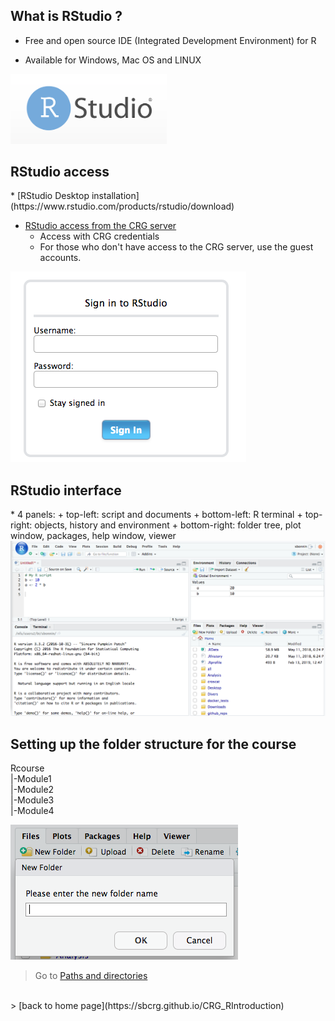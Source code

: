<h2>What is RStudio ?</h2>

* Free and open source IDE (Integrated Development Environment) for R

* Available for Windows, Mac OS and LINUX

<img src="images/rstudio_logo.png" alt="rstudio logo" width="250"/>

<h2>RStudio access</h2>
* [RStudio Desktop installation](https://www.rstudio.com/products/rstudio/download)

* [RStudio access from the CRG server](http://rstudio.linux.crg.es/)
	+ Access with CRG credentials
	+ For those who don't have access to the CRG server, use the guest accounts.

![](images/rstudio_login.png "RStudio login")

<h2>RStudio interface</h2>
* 4 panels:
	+ top-left: script and documents
	+ bottom-left: R terminal
	+ top-right: objects, history and environment
	+ bottom-right: folder tree, plot window, packages, help window, viewer

<img src="images/rstudio_interface.png" alt="rstudio logo" width="1000"/>

<h2>Setting up the folder structure for the course</h2>
Rcourse<br>
  |-Module1<br>
  |-Module2<br>
  |-Module3<br>
  |-Module4<br>

![](images/rstudio_folder.png "RStudio create folder")

 > Go to [Paths and directories](https://sbcrg.github.io/CRG_RIntroduction/pathdirectories)
<br>
> [back to home page](https://sbcrg.github.io/CRG_RIntroduction)

